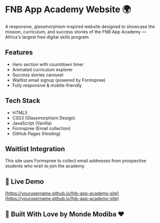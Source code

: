 
# FNB App Academy Website 🌍

A responsive, glassmorphism-inspired website designed to showcase the mission, curriculum, and success stories of the FNB App Academy — Africa's largest free digital skills program.

##  Features

- Hero section with countdown timer
- Animated curriculum explorer
- Success stories carousel
- Waitlist email signup (powered by Formspree)
- Fully responsive & mobile-friendly

##  Tech Stack

- HTML5
- CSS3 (Glassmorphism Design)
- JavaScript (Vanilla)
- Formspree (Email collection)
- GitHub Pages (Hosting)

##  Waitlist Integration
This site uses Formspree to collect email addresses from prospective students who wish to join the academy.

## 🔗 Live Demo
[https://yourusername.github.io/fnb-app-academy-site](https://yourusername.github.io/fnb-app-academy-site)

## 🧠 Built With Love by Monde Modiba ❤️
